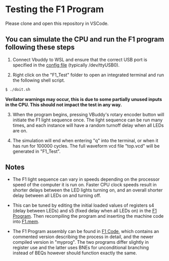# Testing the F1 Program

Please clone and open this repository in VSCode. 

## You can simulate the CPU and run the F1 program following these steps

1. Connect Vbuddy to WSL and ensure that the correct USB port is specified in the [config file](vbuddy.cfg) (typically /dev/ttyUSB0).

2. Right click on the "F1_Test" folder to open an integrated terminal and run the following shell script.

```bash
$ ./doit.sh
```

**Verilator warnings may occur, this is due to some partially unused inputs in the CPU. This should not impact the test in any way.**

3. When the program begins, pressing VBuddy's rotary encoder button will initiate the F1 light sequence once. The light sequence can be run many times, and each instance will have a random turnoff delay when all LEDs are on. 

4. The simulation will end when entering "q" into the terminal, or when it has run for 100000 cycles. The full waveform vcd file "top.vcd" will be generated in "F1_Test".

## Notes

- The F1 light sequence can vary in speeds depending on the processor speed of the computer it is run on. Faster CPU clock speeds result in shorter delays between the LED lights turning on, and an overall shorter delay between all LEDs on and turning off. 

- This can be tuned by editing the initial loaded values of registers s4 (delay between LEDs) and s5 (fixed delay when all LEDs on) in the [F1 Program](https://github.com/M-uch/IAC_RISCV32I_Team_23/blob/main/Legacy%20Components/F1%20Code/myprog/F1ProgramTest.s). Then recompiling the program and inserting the machine code into [F1.mem](F1.mem).

- The F1 Program assembly can be found in [F1 Code](https://github.com/M-uch/IAC_RISCV32I_Team_23/tree/main/Legacy%20Components/F1%20Code), which contains an commented version describing the process in detail, and the newer compiled version in "myprog". The two programs differ slightly in register use and the latter uses BNEs for unconditional branching instead of BEQs however should function exactly the same. 